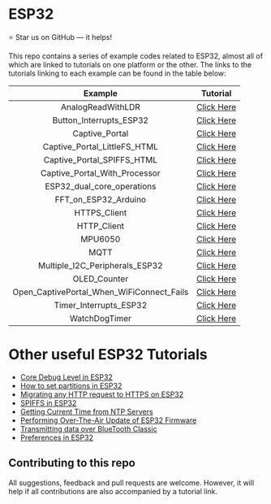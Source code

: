 # ESP32

:star: Star us on GitHub — it helps!  

This repo contains a series of example codes related to ESP32, almost all of which are linked to tutorials on one platform or the other. The links to the tutorials linking to each example can be found in the table below:


| Example | Tutorial |
| :---: | :---:  |
| AnalogReadWithLDR | [Click Here](https://www.tutorialspoint.com/esp32_for_iot/interfacing_esp32_with_analog_sensors.htm) |
| Button_Interrupts_ESP32 | [Click Here](https://iotespresso.com/button-external-interrupts-with-esp32/) |
| Captive_Portal | [Click Here](https://iotespresso.com/create-captive-portal-using-esp32/) |
| Captive_Portal_LittleFS_HTML | [Click Here](https://iotespresso.com/esp32-captive-portal-fetching-html-using-littlefs/) |
| Captive_Portal_SPIFFS_HTML | [Click Here](https://iotespresso.com/esp32-captive-portal-fetching-html-from-spiffs/) |
| Captive_Portal_With_Processor | [Click Here](https://iotespresso.com/display-dynamic-webpages-with-esp32/) |
| ESP32_dual_core_operations | [Click Here](https://www.tutorialspoint.com/esp32_for_iot/esp32_for_iot_setting_up_rtos_for_dual_core_and_multi_threaded_operation.htm) |
| FFT_on_ESP32_Arduino | [Click Here](https://medium.com/swlh/how-to-perform-fft-onboard-esp32-and-get-both-frequency-and-amplitude-45ec5712d7da) |
| HTTPS_Client | [Click Here](https://www.tutorialspoint.com/esp32_for_iot/esp32_for_iot_transmitting_data_over_wifi_using_https.htm) |
| HTTP_Client | [Click Here](https://www.tutorialspoint.com/esp32_for_iot/esp32_for_iot_transmitting_data_over_wifi_using_http.htm) |
| MPU6050 | [Click Here](https://www.tutorialspoint.com/esp32_for_iot/interfacing_esp32_with_mpu6050.htm) |
| MQTT | [Click Here](https://www.tutorialspoint.com/esp32_for_iot/esp32_for_iot_transmitting_data_over_wifi_using_mqtt.htm) |
| Multiple_I2C_Peripherals_ESP32 | [Click Here](https://iotespresso.com/multiple-i2c-peripherals-with-esp32/) |
| OLED_Counter | [Click Here](https://www.tutorialspoint.com/esp32_for_iot/interfacing_oled_display_with_esp32.htm) |
| Open_CaptivePortal_When_WiFiConnect_Fails | [Click Here](https://iotespresso.com/esp32-launch-captive-portal-only-if-wifi-connect-fails/) |
| Timer_Interrupts_ESP32 | [Click Here](https://iotespresso.com/timer-interrupts-with-esp32/) |
| WatchDogTimer | [Click Here](https://iotespresso.com/create-custom-watchdog-timer-in-esp32/) |

# Other useful ESP32 Tutorials
- [Core Debug Level in ESP32](https://iotespresso.com/core-debug-level-in-esp32/)
- [How to set partitions in ESP32](https://iotespresso.com/how-to-set-partitions-in-esp32/)
- [Migrating any HTTP request to HTTPS on ESP32](https://medium.com/@sanghviyash6/migrating-any-http-request-to-https-on-esp32-5545a6de7845)
- [SPIFFS in ESP32](https://www.tutorialspoint.com/esp32_for_iot/esp32_for_iot_spiffs_storage.htm)
- [Getting Current Time from NTP Servers](https://www.tutorialspoint.com/esp32_for_iot/esp32_for_iot_getting_current_time_using_ntp_client.htm)
- [Performing Over-The-Air Update of ESP32 Firmware](https://www.tutorialspoint.com/esp32_for_iot/performing_the_over_the_air_update_of_esp32_firmware.htm)
- [Transmitting data over BlueTooth Classic](https://www.tutorialspoint.com/esp32_for_iot/esp32_for_iot_transmitting_data_over_bluetooth.htm)
- [Preferences in ESP32](https://www.tutorialspoint.com/esp32_for_iot/esp32_for_iot_preferences.htm)



## Contributing to this repo
All suggestions, feedback and pull requests are welcome. However, it will help if all contributions are also accompanied by a tutorial link.

